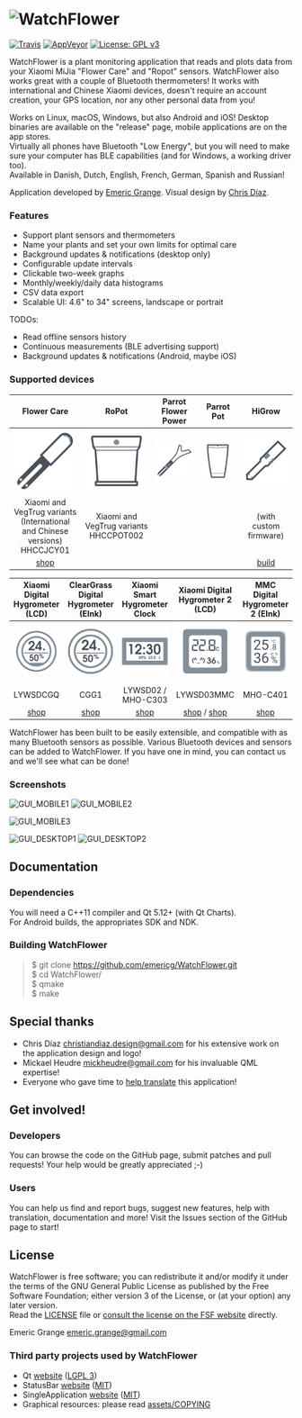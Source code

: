 # ![WatchFlower](assets/android/res/drawable-xhdpi/splashicon.png)

[![Travis](https://img.shields.io/travis/emericg/WatchFlower.svg?style=flat-square&logo=travis)](https://travis-ci.org/emericg/WatchFlower)
[![AppVeyor](https://img.shields.io/appveyor/ci/emericg/WatchFlower.svg?style=flat-square&logo=appveyor)](https://ci.appveyor.com/project/emericg/watchflower)
[![License: GPL v3](https://img.shields.io/badge/license-GPL%20v3-blue.svg?style=flat-square)](http://www.gnu.org/licenses/gpl-3.0)


WatchFlower is a plant monitoring application that reads and plots data from your Xiaomi MiJia "Flower Care" and "Ropot" sensors. WatchFlower also works great with a couple of Bluetooth thermometers!
It works with international and Chinese Xiaomi devices, doesn't require an account creation, your GPS location, nor any other personal data from you!

Works on Linux, macOS, Windows, but also Android and iOS! Desktop binaries are available on the "release" page, mobile applications are on the app stores.  
Virtually all phones have Bluetooth "Low Energy", but you will need to make sure your computer has BLE capabilities (and for Windows, a working driver too).  
Available in Danish, Dutch, English, French, German, Spanish and Russian!  

Application developed by [Emeric Grange](https://emeric.io/).
Visual design by [Chris Díaz](https://dribbble.com/chrisdiaz).

### Features

* Support plant sensors and thermometers
* Name your plants and set your own limits for optimal care
* Background updates & notifications (desktop only)
* Configurable update intervals
* Clickable two-week graphs
* Monthly/weekly/daily data histograms
* CSV data export
* Scalable UI: 4.6" to 34" screens, landscape or portrait

TODOs:

* Read offline sensors history
* Continuous measurements (BLE advertising support)
* Background updates & notifications (Android, maybe iOS)

### Supported devices

| Flower Care | RoPot | Parrot Flower Power | Parrot Pot | HiGrow |
| :---------: | :---: | :----------------: | :--------: | :----: |
| ![FlowerCare](doc/flowercare.svg) | ![RoPot](doc/ropot.svg) | ![FlowerPower](doc/flowerpower.svg) | ![ParrotPot](doc/parrotpot.svg) | ![HiGrow](doc/higrow.svg) |
| Xiaomi and VegTrug variants<br>(International and Chinese versions)<br>HHCCJCY01 | Xiaomi and VegTrug variants<br>HHCCPOT002 |  |  | (with custom firmware) |
| [shop](https://www.banggood.com/custlink/DKKDVksMWv) | | | | [build](https://github.com/emericg/esp32-environmental-sensors/tree/master/HiGrow) |

| Xiaomi Digital Hygrometer (LCD) | ClearGrass Digital Hygrometer (EInk) | Xiaomi Smart Hygrometer Clock | Xiaomi Digital Hygrometer 2 (LCD) | MMC Digital Hygrometer 2 (EInk) |
| :-----------------------: | :-----------------------: | :-------------------------: | :------------------------: | :----------------------: |
| ![HygroTemp](doc/hygrotemp_lcd.svg) | ![HygroTemp](doc/hygrotemp_eink.svg) | ![HygroTempClock](doc/hygrotemp_clock.svg) | ![HygroTemp2](doc/hygrotemp_square_lcd.svg) | ![HygroTemp2](doc/hygrotemp_square_eink.svg) |
| LYWSDCGQ | CGG1 | LYWSD02 / MHO-C303 | LYWSD03MMC | MHO-C401 |
| [shop](https://www.banggood.com/custlink/3KDK5qQqvj) | [shop](https://www.banggood.com/custlink/KvKGHkAMDT) | [shop](https://www.banggood.com/custlink/v3GmHzAQ9k) | [shop](https://www.banggood.com/custlink/vG33kIGiqv) / [shop](https://www.banggood.com/custlink/Kv3DuJio9Q) | [shop](https://www.banggood.com/custlink/GGGdWczfB6) |

WatchFlower has been built to be easily extensible, and compatible with as many Bluetooth sensors as possible.
Various Bluetooth devices and sensors can be added to WatchFlower. If you have one in mind, you can contact us and we'll see what can be done!

### Screenshots

![GUI_MOBILE1](https://i.imgur.com/VdzHdqH.png)
![GUI_MOBILE2](https://i.imgur.com/e1bXFXM.png)

![GUI_MOBILE3](https://i.imgur.com/UiirNMw.png)

![GUI_DESKTOP1](https://i.imgur.com/1cAIta8.png)
![GUI_DESKTOP2](https://i.imgur.com/joJB4pB.png)


## Documentation

### Dependencies

You will need a C++11 compiler and Qt 5.12+ (with Qt Charts).  
For Android builds, the appropriates SDK and NDK.

### Building WatchFlower

> $ git clone https://github.com/emericg/WatchFlower.git  
> $ cd WatchFlower/  
> $ qmake  
> $ make  


## Special thanks

* Chris Díaz <christiandiaz.design@gmail.com> for his extensive work on the application design and logo!
* Mickael Heudre <mickheudre@gmail.com> for his invaluable QML expertise!
* Everyone who gave time to [help translate](i18n/README.md) this application!


## Get involved!

### Developers

You can browse the code on the GitHub page, submit patches and pull requests! Your help would be greatly appreciated ;-)

### Users

You can help us find and report bugs, suggest new features, help with translation, documentation and more! Visit the Issues section of the GitHub page to start!


## License

WatchFlower is free software; you can redistribute it and/or modify it under the terms of the GNU General Public License as published by the Free Software Foundation; either version 3 of the License, or (at your option) any later version.  
Read the [LICENSE](LICENSE) file or [consult the license on the FSF website](https://www.gnu.org/licenses/gpl-3.0.txt) directly.

Emeric Grange <emeric.grange@gmail.com>

### Third party projects used by WatchFlower

* Qt [website](https://www.qt.io) ([LGPL 3](https://www.gnu.org/licenses/lgpl-3.0.txt))
* StatusBar [website](https://github.com/jpnurmi/statusbar) ([MIT](https://opensource.org/licenses/MIT))
* SingleApplication [website](https://github.com/itay-grudev/SingleApplication) ([MIT](https://opensource.org/licenses/MIT))
* Graphical resources: please read [assets/COPYING](assets/COPYING)
